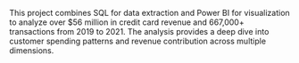 This project combines SQL for data extraction and Power BI for visualization to analyze over $56 million in credit card revenue and 667,000+ transactions from 2019 to 2021. The analysis provides a deep dive into customer spending patterns and revenue contribution across multiple dimensions.
